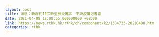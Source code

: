 ```yaml
---
layout: post
title: 消息：新增約10宗新型肺炎確診　不設疫情記者會
date: 2021-04-08 12:08:55.000000000 +08:00
link: https://news.rthk.hk/rthk/ch/component/k2/1584733-20210408.htm
categories: rthk
---
```



